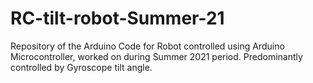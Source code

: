 # RC-tilt-robot-Summer-21
Repository of the Arduino Code for Robot controlled using Arduino Microcontroller, worked on during Summer 2021 period. Predominantly controlled by Gyroscope tilt angle.
